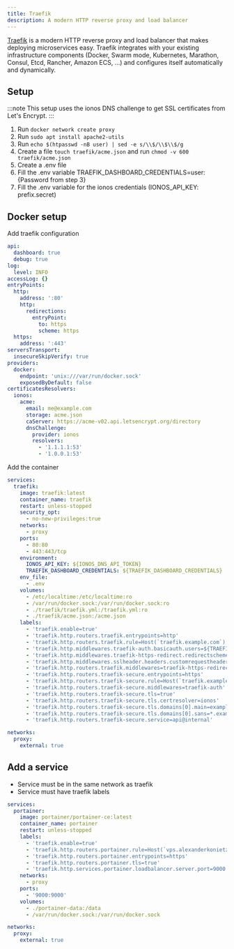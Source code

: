 ```yaml
---
title: Traefik
description: A modern HTTP reverse proxy and load balancer
---
```


[Traefik](https://traefik.io/) is a modern HTTP reverse proxy and load balancer that makes deploying microservices easy. Traefik integrates with your existing infrastructure components (Docker, Swarm mode, Kubernetes, Marathon, Consul, Etcd, Rancher, Amazon ECS, ...) and configures itself automatically and dynamically.

## Setup

:::note
This setup uses the ionos DNS challenge to get SSL certificates from Let's Encrypt.
:::

1. Run `docker network create proxy`
2. Run `sudo apt install apache2-utils`
3. Run `echo $(htpasswd -nB user) | sed -e s/\\$/\\$\\$/g`
4. Create a file `touch traefik/acme.json` and run `chmod -v 600 traefik/acme.json`
5. Create a .env file
6. Fill the .env variable TRAEFIK_DASHBOARD_CREDENTIALS=user:{Password from step 3}
7. Fill the .env variable for the ionos credentials (IONOS_API_KEY: prefix.secret)

## Docker setup

Add traefik configuration

```yaml
api:
  dashboard: true
  debug: true
log:
  level: INFO
accessLog: {}
entryPoints:
  http:
    address: ':80'
    http:
      redirections:
        entryPoint:
          to: https
          scheme: https
  https:
    address: ':443'
serversTransport:
  insecureSkipVerify: true
providers:
  docker:
    endpoint: 'unix:///var/run/docker.sock'
    exposedByDefault: false
certificatesResolvers:
  ionos:
    acme:
      email: me@example.com
      storage: acme.json
      caServer: https://acme-v02.api.letsencrypt.org/directory
      dnsChallenge:
        provider: ionos
        resolvers:
          - '1.1.1.1:53'
          - '1.0.0.1:53'
```

Add the container

```yaml
services:
  traefik:
    image: traefik:latest
    container_name: traefik
    restart: unless-stopped
    security_opt:
      - no-new-privileges:true
    networks:
      - proxy
    ports:
      - 80:80
      - 443:443/tcp
    environment:
      IONOS_API_KEY: ${IONOS_DNS_API_TOKEN}
      TRAEFIK_DASHBOARD_CREDENTIALS: ${TRAEFIK_DASHBOARD_CREDENTIALS}
    env_file:
      - .env
    volumes:
      - /etc/localtime:/etc/localtime:ro
      - /var/run/docker.sock:/var/run/docker.sock:ro
      - ./traefik/traefik.yml:/traefik.yml:ro
      - ./traefik/acme.json:/acme.json
    labels:
      - 'traefik.enable=true'
      - 'traefik.http.routers.traefik.entrypoints=http'
      - 'traefik.http.routers.traefik.rule=Host(`traefik.example.com`)'
      - 'traefik.http.middlewares.traefik-auth.basicauth.users=${TRAEFIK_DASHBOARD_CREDENTIALS}'
      - 'traefik.http.middlewares.traefik-https-redirect.redirectscheme.scheme=https'
      - 'traefik.http.middlewares.sslheader.headers.customrequestheaders.X-Forwarded-Proto=https'
      - 'traefik.http.routers.traefik.middlewares=traefik-https-redirect'
      - 'traefik.http.routers.traefik-secure.entrypoints=https'
      - 'traefik.http.routers.traefik-secure.rule=Host(`traefik.example.com`)'
      - 'traefik.http.routers.traefik-secure.middlewares=traefik-auth'
      - 'traefik.http.routers.traefik-secure.tls=true'
      - 'traefik.http.routers.traefik-secure.tls.certresolver=ionos'
      - 'traefik.http.routers.traefik-secure.tls.domains[0].main=example.com'
      - 'traefik.http.routers.traefik-secure.tls.domains[0].sans=*.example.com'
      - 'traefik.http.routers.traefik-secure.service=api@internal'

networks:
  proxy:
    external: true
```

## Add a service

- Service must be in the same network as traefik
- Service must have traefik labels

```yaml
services:
  portainer:
    image: portainer/portainer-ce:latest
    container_name: portainer
    restart: unless-stopped
    labels:
      - 'traefik.enable=true'
      - 'traefik.http.routers.portainer.rule=Host(`vps.alexanderkonietzko.com`)'
      - 'traefik.http.routers.portainer.entrypoints=https'
      - 'traefik.http.routers.portainer.tls=true'
      - 'traefik.http.services.portainer.loadbalancer.server.port=9000'
    networks:
      - proxy
    ports:
      - '9000:9000'
    volumes:
      - ./portainer-data:/data
      - /var/run/docker.sock:/var/run/docker.sock

networks:
  proxy:
    external: true
```
